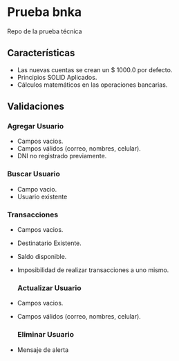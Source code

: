 # Prueba bnka

Repo de la prueba técnica 

## Características 

- Las nuevas cuentas se crean un $ 1000.0 por defecto.
- Principios SOLID Aplicados.
- Cálculos matemáticos en las operaciones bancarias.

## Validaciones

  ### Agregar Usuario
- Campos vacios.
- Campos válidos (correo, nombres, celular).
- DNI no registrado previamente.

 ### Buscar Usuario
- Campo vacio.
- Usuario existente

 ### Transacciones
- Campos vacios.
- Destinatario Existente.
- Saldo disponible.
- Imposibilidad de realizar transacciones a uno mismo.

  ### Actualizar Usuario
- Campos vacios.
- Campos válidos (correo, nombres, celular).

  ### Eliminar Usuario
- Mensaje de alerta
